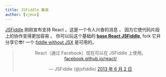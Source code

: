 ```yaml
---
title: JSFiddle 集成
author: [vjeux]
---
```


[JSFiddle](https://jsfiddle.net) 刚刚宣布支持 React 。这是一个令人兴奋的消息 ， 因为它使代码片段上的协作变得更加容易 。 你可以玩这个基础的 **[base React JSFiddle](http://jsfiddle.net/vjeux/kb3gN/)**, fork 它并分享它😎! 一个 [fiddle without JSX](http://jsfiddle.net/vjeux/VkebS/) 是可用的。


<blockquote class="twitter-tweet" align="center"><p>React（通过 Facebook）现在可以在 JSFiddle 上使用。 <a href="http://t.co/wNQf9JPv5u" title="http://facebook.github.io/react/">facebook.github.io/react/</a></p>&mdash; JSFiddle (@jsfiddle) <a href="https://twitter.com/jsfiddle/status/341114115781177344">2013 年 6 月 2 日</a></blockquote>

